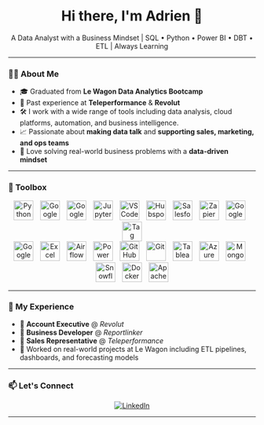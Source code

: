 <h1 align="center">Hi there, I'm Adrien 👋</h1>

<p align="center">
  A Data Analyst with a Business Mindset | SQL • Python • Power BI • DBT • ETL | Always Learning
</p>

---

### 🧑‍💼 About Me

- 🎓 Graduated from **Le Wagon Data Analytics Bootcamp**
- 💼 Past experience at **Teleperformance** & **Revolut**
- 🛠️ I work with a wide range of tools including data analysis, cloud platforms, automation, and business intelligence.
- 📈 Passionate about **making data talk** and **supporting sales, marketing, and ops teams**
- 🧠 Love solving real-world business problems with a **data-driven mindset**

---

### 🧰 Toolbox

<p align="center">
  <img src="https://cdn.jsdelivr.net/npm/simple-icons@v9/icons/python.svg" alt="Python" width="40" height="40" style="margin-right: 10px;"/>
  <img src="https://cdn.jsdelivr.net/npm/simple-icons@v9/icons/googlecloud.svg" alt="Google Cloud Platform" width="40" height="40" style="margin-right: 10px;"/>
  <img src="https://cdn.jsdelivr.net/npm/simple-icons@v9/icons/googlecolab.svg" alt="Google Colab" width="40" height="40" style="margin-right: 10px;"/>
  <img src="https://cdn.jsdelivr.net/npm/simple-icons@v9/icons/jupyter.svg" alt="Jupyter Notebook" width="40" height="40" style="margin-right: 10px;"/>
  <img src="https://cdn.jsdelivr.net/npm/simple-icons@v9/icons/visualstudiocode.svg" alt="VS Code" width="40" height="40" style="margin-right: 10px;"/>
  <img src="https://cdn.jsdelivr.net/npm/simple-icons@v9/icons/hubspot.svg" alt="Hubspot" width="40" height="40" style="margin-right: 10px;"/>
  <img src="https://cdn.jsdelivr.net/npm/simple-icons@v9/icons/salesforce.svg" alt="Salesforce" width="40" height="40" style="margin-right: 10px;"/>
  <img src="https://cdn.jsdelivr.net/npm/simple-icons@v9/icons/zapier.svg" alt="Zapier" width="40" height="40" style="margin-right: 10px;"/>
  <img src="https://cdn.jsdelivr.net/npm/simple-icons@v9/icons/googleanalytics.svg" alt="Google Analytics" width="40" height="40" style="margin-right: 10px;"/>
  <img src="https://cdn.jsdelivr.net/npm/simple-icons@v9/icons/googletagmanager.svg" alt="Tag Manager" width="40" height="40"/>
  <br/>
  <img src="https://cdn.jsdelivr.net/npm/simple-icons@v9/icons/googlesheets.svg" alt="Google Sheets" width="40" height="40" style="margin-right: 10px;"/>
  <img src="https://cdn.jsdelivr.net/npm/simple-icons@v9/icons/microsoftexcel.svg" alt="Excel" width="40" height="40" style="margin-right: 10px;"/>
  <img src="https://cdn.jsdelivr.net/npm/simple-icons@v9/icons/apacheairflow.svg" alt="Airflow" width="40" height="40" style="margin-right: 10px;"/>
  <img src="https://cdn.jsdelivr.net/npm/simple-icons@v9/icons/powerbi.svg" alt="Power BI" width="40" height="40" style="margin-right: 10px;"/>
  <img src="https://cdn.jsdelivr.net/npm/simple-icons@v9/icons/github.svg" alt="GitHub" width="40" height="40" style="margin-right: 10px;"/>
  <img src="https://cdn.jsdelivr.net/npm/simple-icons@v9/icons/git.svg" alt="Git" width="40" height="40" style="margin-right: 10px;"/>
  <img src="https://cdn.jsdelivr.net/npm/simple-icons@v9/icons/tableau.svg" alt="Tableau" width="40" height="40" style="margin-right: 10px;"/>
  <img src="https://cdn.jsdelivr.net/npm/simple-icons@v9/icons/microsoftazure.svg" alt="Azure" width="40" height="40" style="margin-right: 10px;"/>
  <img src="https://cdn.jsdelivr.net/npm/simple-icons@v9/icons/mongodb.svg" alt="MongoDB" width="40" height="40" style="margin-right: 10px;"/>
  <img src="https://cdn.jsdelivr.net/npm/simple-icons@v9/icons/snowflake.svg" alt="Snowflake" width="40" height="40" style="margin-right: 10px;"/>
  <img src="https://cdn.jsdelivr.net/npm/simple-icons@v9/icons/docker.svg" alt="Docker" width="40" height="40" style="margin-right: 10px;"/>
  <img src="https://cdn.jsdelivr.net/npm/simple-icons@v9/icons/apache.svg" alt="Apache" width="40" height="40"/>
</p>

---

### 💼 My Experience

- 🔹 **Account Executive** @ *Revolut*
- 🔹 **Business Developer** @ *Reportlinker*
- 🔹 **Sales Representative** @ *Teleperformance*
- 🔹 Worked on real-world projects at Le Wagon including ETL pipelines, dashboards, and forecasting models

---

### 📫 Let's Connect

<p align="center">
  <a href="https://www.linkedin.com/in/adrien-bouis/">
    <img alt="LinkedIn" src="https://img.shields.io/badge/LinkedIn-blue?logo=linkedin&style=for-the-badge" />
  </a>
</p>

---
